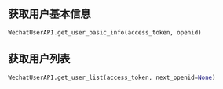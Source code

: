## 获取用户基本信息

```python
WechatUserAPI.get_user_basic_info(access_token, openid)
```


## 获取用户列表

```python
WechatUserAPI.get_user_list(access_token, next_openid=None)
```
